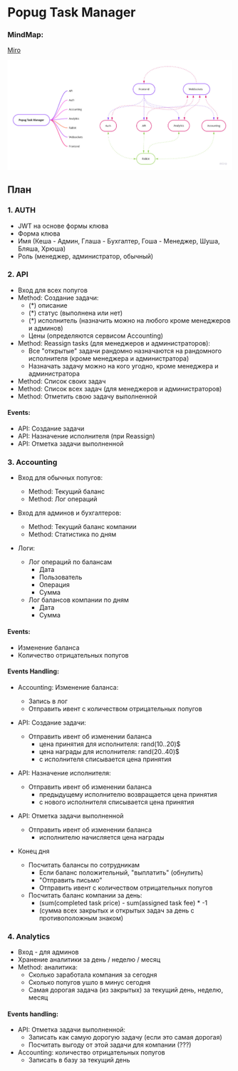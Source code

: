# Popug Task Manager

### MindMap:
[Miro](https://miro.com/app/board/uXjVPVXM5Yk=/?share_link_id=879903306597)

![](ptm.jpg)

## План

### 1. AUTH
- JWT на основе формы клюва
- Форма клюва
- Имя (Кеша - Админ, Глаша - Бухгалтер, Гоша - Менеджер, Шуша, Бляша, Хрюша)
- Роль (менеджер, администратор, обычный)

### 2. API
- Вход для всех попугов
- Method: Создание задачи:
  - (*) описание
  - (*) статус (выполнена или нет)
  - (*) исполнитель (назначить можно на любого кроме менеджеров и админов)
  - Цены (определяются сервисом Accounting)
- Method: Reassign tasks (для менеджеров и администраторов):
  - Все "открытые" задачи рандомно назначаются на рандомного исполнителя (кроме менеджера и администратора)
  - Назначать задачу можно на кого угодно, кроме менеджера и администратора
- Method: Список своих задач
- Method: Список всех задач (для менеджеров и администраторов)
- Method: Отметить свою задачу выполненной

#### Events:
- API: Создание задачи
- API: Назначение исполнителя (при Reassign)
- API: Отметка задачи выполненной

### 3. Accounting

- Вход для обычных попугов:
  - Method: Текущий баланс
  - Method: Лог операций


- Вход для админов и бухгалтеров:
  - Method: Текущий баланс компании
  - Method: Статистика по дням


- Логи:
  - Лог операций по балансам
    - Дата
    - Пользователь
    - Операция
    - Сумма
  - Лог балансов компании по дням
    - Дата
    - Сумма

#### Events:
- Изменение баланса
- Количество отрицательных попугов

#### Events Handling:
- Accounting: Изменение баланса:
  - Запись в лог
  - Отправить ивент с количеством отрицательных попугов

- API: Создание задачи:
  - Отправить ивент об изменении баланса
    - цена принятия для исполнителя: rand(10..20)$
    - цена награды для исполнителя: rand(20..40)$
    - с исполнителя списывается цена принятия

- API: Назначение исполнителя:
  - Отправить ивент об изменении баланса
    - предыдущему исполнителю возвращается цена принятия
    - с нового исполнителя списывается цена принятия

- API: Отметка задачи выполненной
  - Отправить ивент об изменении баланса
    - исполнителю начисляется цена награды

- Конец дня
  - Посчитать балансы по сотрудникам
    - Если баланс положительный, "выплатить" (обнулить)
    - "Отправить письмо"
    - Отправить ивент с количеством отрицательных попугов
  - Посчитать баланс компании за день:
    - (sum(completed task price) - sum(assigned task fee) * -1
    - (сумма всех закрытых и открытых задач за день с противоположным знаком)

### 4. Analytics

- Вход - для админов
- Хранение аналитики за день / неделю / месяц
- Method: аналитика:
  - Сколько заработала компания за сегодня
  - Сколько попугов ушло в минус сегодня
  - Самая дорогая задача (из закрытых) за текущий день, неделю, месяц

#### Events handling:
- API: Отметка задачи выполненной:
  - Записать как самую дорогую задачу (если это самая дорогая)
  - Посчитать выгоду от этой задачи для компании (???)
- Accounting: количество отрицательных попугов
  - Записать в базу за текущий день
